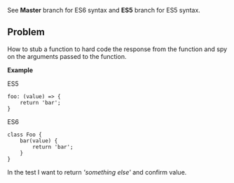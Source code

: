 See **Master** branch for ES6 syntax and **ES5** branch for ES5 syntax.

## Problem

How to stub a function to hard code the response from the function and spy on the arguments passed to the function.

**Example**

ES5

	foo: (value) => {
		return 'bar';
	}


ES6

	class Foo {
		bar(value) {
			return 'bar';
		}
	}


In the test I want to return *'something else'* and confirm value.
